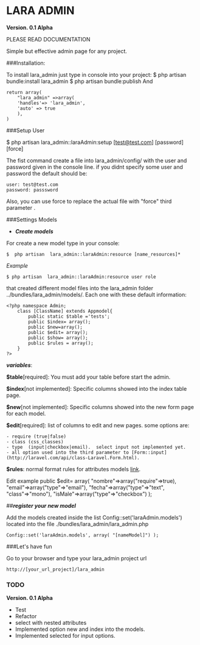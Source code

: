 # LARA ADMIN
**Version. 0.1 Alpha**

PLEASE READ DOCUMENTATION

Simple but effective admin page for any project.

###Installation:

To install lara_admin just type in console into your project:
	$ php artisan bundle:install lara_admin
	$ php artisan bundle:publish
And

	return array( 
		"lara_admin" =>array(
		'handles'=> 'lara_admin',
		'auto' => true
		),
	)

###Setup User

$ php artisan lara_admin::laraAdmin:setup [test@test.com] [password] [force]


The fist command create a file into lara_admin/config/ with the user and password given in the console line. if you didnt  specify some user and password the default should be:

	user: test@test.com
	password: passsword

Also, you can use force to replace the actual file with "force"  third parameter .

###Settings Models

* ***Create models***

For create a new model type in your console:
 
	$  php artisan  lara_admin::laraAdmin:resource [name_resources]*

*Example*

	$ php artisan  lara_admin::laraAdmin:resource user role

that created different model files into the lara_admin folder ../bundles/lara_admin/models/. Each one with these default information:

	<?php namespace Admin; 
 		class [ClassName] extends Appmodel{ 
 			public static $table ='tests';  
 			public $index= array();  
 			public $new=array();  
 			public $edit= array();  
 			public $show= array(); 
 			public $rules = array();
 		} 
 	?> 
***variables***:

**$table**[required]: You must add your table before start the admin.

**$index**[not implemented]: Specific columns showed into the index table page.

**$new**[not implemented]: Specific columns showed into the new form page for each model.

**$edit**[required]: list of columns to edit and new pages. some options are:

	- require (true|false)
	- class (css_classes)
	- type  (input|checkbox|email).  select input not implemented yet.
	- all option used into the third parameter to [Form::input](http://laravel.com/api/class-Laravel.Form.html).

**$rules**: normal format rules for attributes models [link](http://laravel.com/docs/validation ).

Edit example 
	 	public $edit= array(
 		"nombre"=>array("require"=>true), 
 		"email"=>array("type"=>"email"),
 		"fecha"=>array("type"=>"text", "class"=>"mono"),
 		"isMale"=>array("type"=>"checkbox")
 		);  


##***register your new model***

Add the models created inside the list Config::set('laraAdmin.models') located into the file ./bundles/lara_admin/lara_admin.php 
	
	Config::set('laraAdmin.models', array( "[nameModel]") );



###Let's have fun 

Go to your browser and type your lara_admin project url 

	http://[your_url_project]/lara_admin




### TODO

**Version. 0.1 Alpha**

- Test
- Refactor
- select with nested attributes
- Implemented option new and index into the models.
- Implemented selected for input options.


